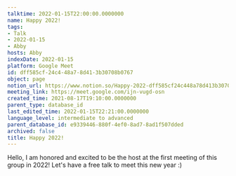 ```yaml
---
talktime: 2022-01-15T22:00:00.0000000
name: Happy 2022!
tags:
- Talk
- 2022-01-15
- Abby
hosts: Abby
indexDate: 2022-01-15
platform: Google Meet
id: dff585cf-24c4-48a7-8d41-3b30708b0767
object: page
notion_url: https://www.notion.so/Happy-2022-dff585cf24c448a78d413b30708b0767
meeting_link: https://meet.google.com/ijn-vugd-osn
created_time: 2021-08-17T19:10:00.0000000
parent_type: database_id
last_edited_time: 2022-01-15T22:21:00.0000000
language_level: intermediate to advanced
parent_database_id: e9339446-880f-4ef0-8ad7-8ad1f507dded
archived: false
title: Happy 2022!
---
```


Hello, I am honored and excited to be the host at the first meeting of this group in 2022! Let's have a free talk to meet this new year :)





